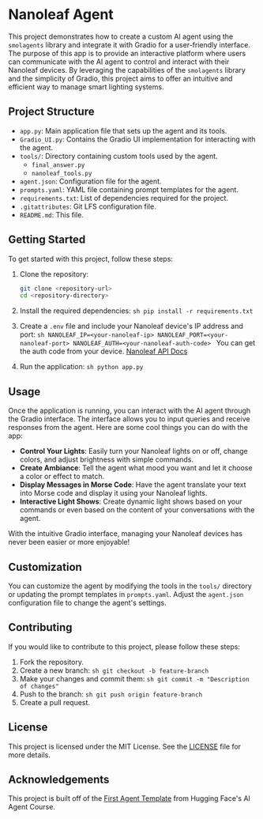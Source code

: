 # Nanoleaf Agent

This project demonstrates how to create a custom AI agent using the `smolagents` library and integrate it with Gradio for a user-friendly interface. The purpose of this app is to provide an interactive platform where users can communicate with the AI agent to control and interact with their Nanoleaf devices. By leveraging the capabilities of the `smolagents` library and the simplicity of Gradio, this project aims to offer an intuitive and efficient way to manage smart lighting systems.

## Project Structure

- `app.py`: Main application file that sets up the agent and its tools.
- `Gradio_UI.py`: Contains the Gradio UI implementation for interacting with the agent.
- `tools/`: Directory containing custom tools used by the agent.
    - `final_answer.py`
    - `nanoleaf_tools.py`
- `agent.json`: Configuration file for the agent.
- `prompts.yaml`: YAML file containing prompt templates for the agent.
- `requirements.txt`: List of dependencies required for the project.
- `.gitattributes`: Git LFS configuration file.
- `README.md`: This file.

## Getting Started

To get started with this project, follow these steps:

1. Clone the repository:
     ```sh
     git clone <repository-url>
     cd <repository-directory>
     ```
2. Install the required dependencies:
        ```sh
        pip install -r requirements.txt
        ```

3. Create a `.env` file and include your Nanoleaf device's IP address and port:
        ```sh
        NANOLEAF_IP=<your-nanoleaf-ip>
        NANOLEAF_PORT=<your-nanoleaf-port>
        NANOLEAF_AUTH=<your-nanoleaf-auth-code>
        ```
     You can get the auth code from your device. [Nanoleaf API Docs](https://forum.nanoleaf.me/docs#_8qk4k7xuzlc9)

4. Run the application:
        ```sh
        python app.py
        ```

## Usage

Once the application is running, you can interact with the AI agent through the Gradio interface. The interface allows you to input queries and receive responses from the agent. Here are some cool things you can do with the app:

- **Control Your Lights**: Easily turn your Nanoleaf lights on or off, change colors, and adjust brightness with simple commands.
- **Create Ambiance**: Tell the agent what mood you want and let it choose a color or effect to match.
- **Display Messages in Morse Code**: Have the agent translate your text into Morse code and display it using your Nanoleaf lights.
- **Interactive Light Shows**: Create dynamic light shows based on your commands or even based on the content of your conversations with the agent.

With the intuitive Gradio interface, managing your Nanoleaf devices has never been easier or more enjoyable!

## Customization

You can customize the agent by modifying the tools in the `tools/` directory or updating the prompt templates in `prompts.yaml`. Adjust the `agent.json` configuration file to change the agent's settings.

## Contributing

If you would like to contribute to this project, please follow these steps:

1. Fork the repository.
2. Create a new branch:
        ```sh
        git checkout -b feature-branch
        ```
3. Make your changes and commit them:
        ```sh
        git commit -m "Description of changes"
        ```
4. Push to the branch:
        ```sh
        git push origin feature-branch
        ```
5. Create a pull request.

## License

This project is licensed under the MIT License. See the [LICENSE](LICENSE) file for more details.

## Acknowledgements

This project is built off of the [First Agent Template](https://huggingface.co/spaces/agents-course/First_agent_template) from Hugging Face's AI Agent Course.